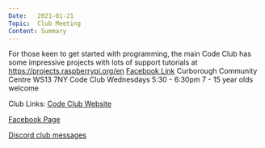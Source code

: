 ```yaml
---
Date:   2021-01-21
Topic:  Club Meeting
Content: Summary
---
```

For those keen to get started with programming, the main Code Club has some impressive projects with lots of support tutorials at https://projects.raspberrypi.org/en
[Facebook Link](https://www.facebook.com/1481985248595237/posts/3432969276830148/)
Curborough Community Centre
WS13 7NY
Code Club
Wednesdays 5:30 - 6:30pm
7 - 15 year olds welcome

Club Links:
[Code Club Website](https://lichfield-code-club.github.io/)

[Facebook Page](https://www.facebook.com/LichfieldCoders)

[Discord club messages](https://discord.gg/szz6xGK)
